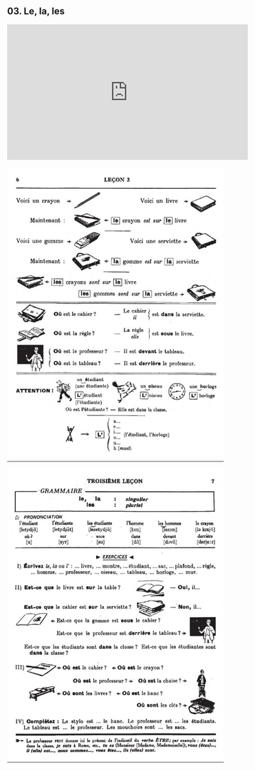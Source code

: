 ## 03. Le, la, les

<iframe width="560" height="315" src="https://www.youtube.com/embed/" frameborder="0" allow="accelerometer; autoplay; encrypted-media; gyroscope; picture-in-picture" allowfullscreen></iframe>

![03A](img/03A.JPG)

![03B](img/03B.JPG)